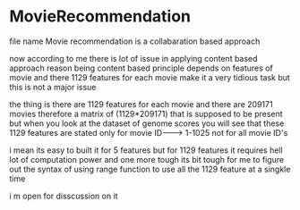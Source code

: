 # MovieRecommendation
file name Movie recommendation is a collabaration based approach

now according to me there is lot of issue in applying content based approach reason being content based principle depends on features of movie and there 1129 features for each movie make it a very tidious task but this is not a major issue

the thing is there are 1129 features for each movie  and there are 209171 movies therefore a matrix of (1129*209171) that is supposed to be present but when you look at the dataset of genome scores you will see that these 1129 features are stated only for movie ID---> 1-1025 not for all movie ID's

i mean its easy to built it for 5 features but for 1129 features it requires hell lot of computation power and one more tough its bit tough for me to figure out the syntax of using range function to use all the 1129 feature at a singkle time
  
i m open for disscussion on it 
